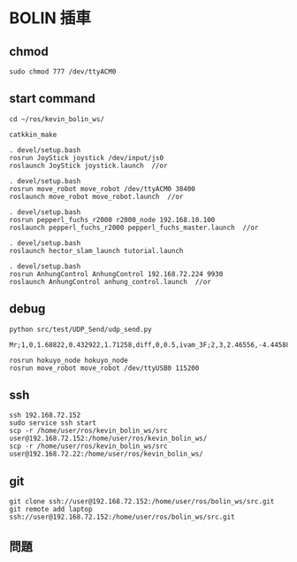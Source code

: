 # BOLIN 插車

## chmod

    sudo chmod 777 /dev/ttyACM0

## start command
    cd ~/ros/kevin_bolin_ws/

    catkkin_make

    . devel/setup.bash
    rosrun JoyStick joystick /dev/input/js0
    roslaunch JoyStick joystick.launch  //or

    . devel/setup.bash
    rosrun move_robot move_robot /dev/ttyACM0 38400
    roslaunch move_robot move_robot.launch  //or

    . devel/setup.bash
    rosrun pepperl_fuchs_r2000 r2000_node 192.168.10.100
    roslaunch pepperl_fuchs_r2000 pepperl_fuchs_master.launch  //or

    . devel/setup.bash
    roslaunch hector_slam_launch tutorial.launch

    . devel/setup.bash
    rosrun AnhungControl AnhungControl 192.168.72.224 9930
    roslaunch AnhungControl anhung_control.launch  //or

## debug
    python src/test/UDP_Send/udp_send.py
    
    Mr;1,0,1.68822,0.432922,1.71258,diff,0,0.5,ivam_3F;2,3,2.46556,-4.44588,1.73435,diff,0,0.5,ivam_3F,2;E

    rosrun hokuyo_node hokuyo_node
    rosrun move_robot move_robot /dev/ttyUSB0 115200

## ssh
    ssh 192.168.72.152
    sudo service ssh start
    scp -r /home/user/ros/kevin_bolin_ws/src user@192.168.72.152:/home/user/ros/kevin_bolin_ws/
    scp -r /home/user/ros/kevin_bolin_ws/src user@192.168.72.22:/home/user/ros/kevin_bolin_ws/

## git
    git clone ssh://user@192.168.72.152:/home/user/ros/bolin_ws/src.git
    git remote add laptop ssh://user@192.168.72.152:/home/user/ros/bolin_ws/src.git

## 問題
